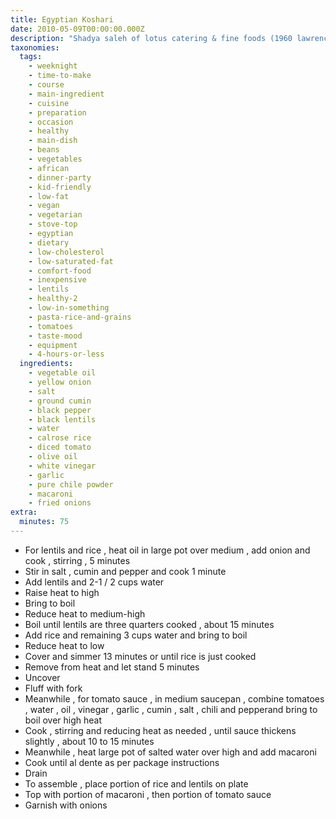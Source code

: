```yaml
---
title: Egyptian Koshari
date: 2010-05-09T00:00:00.000Z
description: "Shadya saleh of lotus catering & fine foods (1960 lawrence ave. e., 416-757-8315) shares this recipe for egyptï¿½s national dish.\r\nyou can fry your own onions or buy them fried.  many asian grocery stores sell them.\r\nrecipe found in toronto star website.\r\nnote: when i made this i used long grain basmati rice rather than calrose. i've never had koshari before but this substitution seemed to work out just fine.\r\ni've changed the number of servings to 10 to 12 as i agree with the reviewer that this makes a lot more than 6 servings."
taxonomies:
  tags:
    - weeknight
    - time-to-make
    - course
    - main-ingredient
    - cuisine
    - preparation
    - occasion
    - healthy
    - main-dish
    - beans
    - vegetables
    - african
    - dinner-party
    - kid-friendly
    - low-fat
    - vegan
    - vegetarian
    - stove-top
    - egyptian
    - dietary
    - low-cholesterol
    - low-saturated-fat
    - comfort-food
    - inexpensive
    - lentils
    - healthy-2
    - low-in-something
    - pasta-rice-and-grains
    - tomatoes
    - taste-mood
    - equipment
    - 4-hours-or-less
  ingredients:
    - vegetable oil
    - yellow onion
    - salt
    - ground cumin
    - black pepper
    - black lentils
    - water
    - calrose rice
    - diced tomato
    - olive oil
    - white vinegar
    - garlic
    - pure chile powder
    - macaroni
    - fried onions
extra:
  minutes: 75
---
```

 - For lentils and rice , heat oil in large pot over medium , add onion and cook , stirring , 5 minutes
 - Stir in salt , cumin and pepper and cook 1 minute
 - Add lentils and 2-1 / 2 cups water
 - Raise heat to high
 - Bring to boil
 - Reduce heat to medium-high
 - Boil until lentils are three quarters cooked , about 15 minutes
 - Add rice and remaining 3 cups water and bring to boil
 - Reduce heat to low
 - Cover and simmer 13 minutes or until rice is just cooked
 - Remove from heat and let stand 5 minutes
 - Uncover
 - Fluff with fork
 - Meanwhile , for tomato sauce , in medium saucepan , combine tomatoes , water , oil , vinegar , garlic , cumin , salt , chili and pepperand bring to boil over high heat
 - Cook , stirring and reducing heat as needed , until sauce thickens slightly , about 10 to 15 minutes
 - Meanwhile , heat large pot of salted water over high and add macaroni
 - Cook until al dente as per package instructions
 - Drain
 - To assemble , place portion of rice and lentils on plate
 - Top with portion of macaroni , then portion of tomato sauce
 - Garnish with onions

